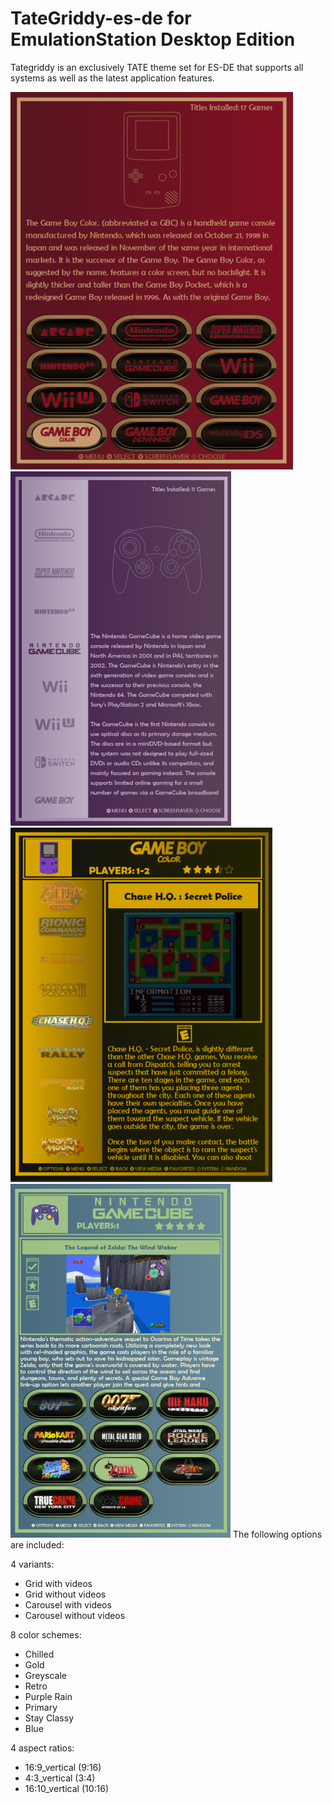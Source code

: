 # TateGriddy-es-de for EmulationStation Desktop Edition

Tategriddy is an exclusively TATE theme set for ES-DE that supports all systems as well as the latest application features.

![systems](sys.png)
![systemscar](sysc.png)
![games](game.png)
![gamestext](gamet.png)
The following options are included:

4 variants:

- Grid with videos
- Grid without videos
- Carousel with videos
- Carousel without videos

8 color schemes:

- Chilled
- Gold
- Greyscale
- Retro
- Purple Rain
- Primary
- Stay Classy
- Blue


4 aspect ratios:

- 16:9_vertical (9:16)
- 4:3_vertical (3:4)
- 16:10_vertical (10:16)





